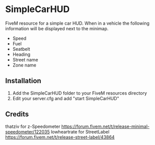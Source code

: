 # SimpleCarHUD

FiveM resource for a simple car HUD. When in a vehicle the following information will be displayed next to the minimap.

* Speed
* Fuel
* Seatbelt
* Heading
* Street name
* Zone name

## Installation

1. Add the SimpleCarHUD folder to your FiveM resources directory
2. Edit your server.cfg and add "start SimpleCarHUD"

## Credits

thatziv for z-Speedometer https://forum.fivem.net/t/release-minimal-speedometer/122035
lowheartrate for StreetLabel https://forum.fivem.net/t/release-street-label/43864
